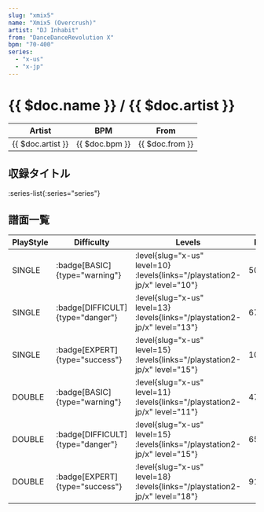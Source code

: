 ```yaml
---
slug: "xmix5"
name: "Xmix5 (Overcrush)"
artist: "DJ Inhabit"
from: "DanceDanceRevolution X"
bpm: "70-400"
series:
  - "x-us"
  - "x-jp"
---
```


# {{ $doc.name }} / {{ $doc.artist }}

|Artist|BPM|From|
|------|---|----|
|{{ $doc.artist }}|{{ $doc.bpm }}|{{ $doc.from }}|

## 収録タイトル

:series-list{:series="series"}

## 譜面一覧

|PlayStyle|Difficulty|Levels|Notes|Movie|
|---------|----------|------|-----|-----|
|SINGLE| :badge[BASIC]{type="warning"}|<div class="field is-grouped is-grouped-multiline"> :level{slug="x-us" level=10}  :levels{links="/playstation2-jp/x" level="10"}</div>|504/40||
|SINGLE| :badge[DIFFICULT]{type="danger"}|<div class="field is-grouped is-grouped-multiline"> :level{slug="x-us" level=13}  :levels{links="/playstation2-jp/x" level="13"}</div>|671/44||
|SINGLE| :badge[EXPERT]{type="success"}|<div class="field is-grouped is-grouped-multiline"> :level{slug="x-us" level=15}  :levels{links="/playstation2-jp/x" level="15"}</div>|1003/45||
|DOUBLE| :badge[BASIC]{type="warning"}|<div class="field is-grouped is-grouped-multiline"> :level{slug="x-us" level=11}  :levels{links="/playstation2-jp/x" level="11"}</div>|478/19||
|DOUBLE| :badge[DIFFICULT]{type="danger"}|<div class="field is-grouped is-grouped-multiline"> :level{slug="x-us" level=15}  :levels{links="/playstation2-jp/x" level="15"}</div>|658/26||
|DOUBLE| :badge[EXPERT]{type="success"}|<div class="field is-grouped is-grouped-multiline"> :level{slug="x-us" level=18}  :levels{links="/playstation2-jp/x" level="18"}</div>|911/39||
